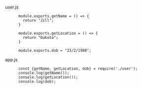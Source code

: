 user.js

          module.exports.getName = () => {
            return "Jill";
          }

          module.exports.getLocation = () => {
            return "Dakota";
          }

          module.exports.dob = "23/2/1988";
          
app.js

          const {getName, getLocation, dob} = require('./user');
          console.log(getName());
          console.log(getLocation());
          console.log(dob);
